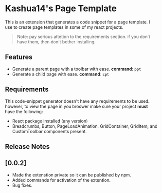 # Kashua14's Page Template

This is an extension that generates a code snippet for a page template. I use to create page templates in some of my react projects.

> Note: pay serious attetion to the requirements section. if you don't have them, then don't bother installing.

## Features

* Generate a parent page with a toolbar with ease.
**command**: `ppt`
* Generate a child page with ease.
**command**: `cpt`

<!-- \!\[feature X\]\(images/feature-x.png\) -->

## Requirements

This code-snippet generator doesn't have any requirements to be used. however, to view the page in you broswer make sure your project **must** have the following:

* React package installed (any version)
* Breadcrumbs, Button, PageLoadAnimation, GridContainer, GridItem, and CustomToolbar components present.

## Release Notes

## [0.0.2]

* Made the extenstion private so it can be published by npm.
* Added commands for activation of the extention.
* Bug fixes.
